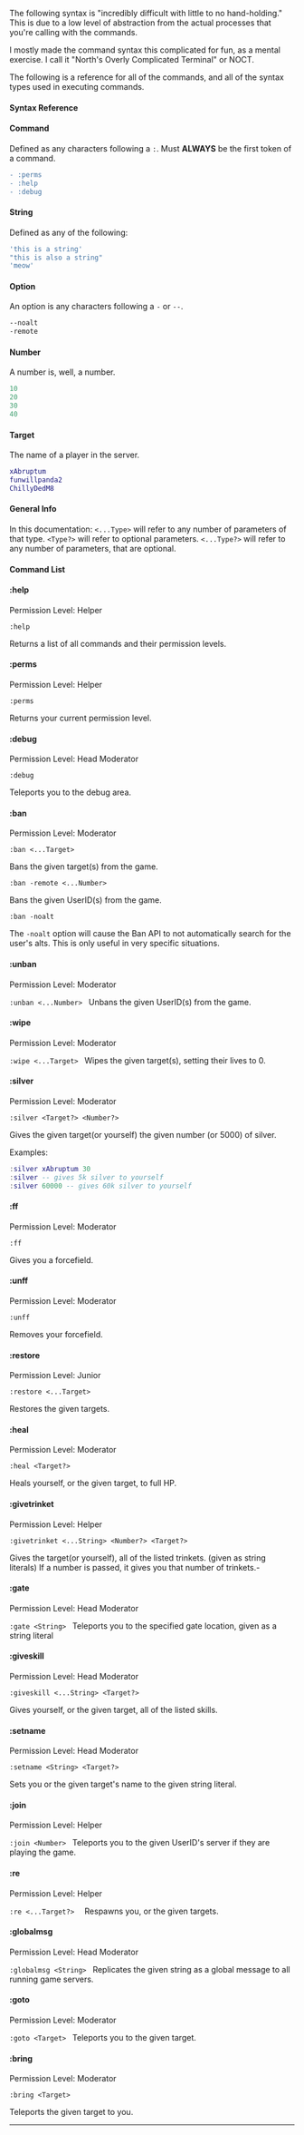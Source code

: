 The following syntax is "incredibly difficult with little to no hand-holding."
This is due to a low level of abstraction from the actual processes that you're calling with the commands.

I mostly made the command syntax this complicated for fun, as a mental exercise.
I call it "North's Overly Complicated Terminal" or NOCT.

The following is a reference for all of the commands, and all of the syntax types used in executing commands.
#### Syntax Reference

#### Command
Defined as any characters following a `:`.
Must **ALWAYS** be the first token of a command.
```diff
- :perms
- :help
- :debug
```
#### String 
Defined as any of the following:
```lua
'this is a string'
"this is also a string"
'meow'
```
#### Option
An option is any characters following a `-` or `--`.
```bash
--noalt
-remote
```

#### Number 
A number is, well, a number.
```lua
10
20
30
40
```
#### Target
The name of a player in the server.
```lua
xAbruptum
funwillpanda2
ChillyDedM8
```

#### General Info
In this documentation:
`<...Type>` will refer to any number of parameters of that type.
`<Type?>` will refer to optional parameters.
`<...Type?>` will refer to any number of parameters, that are optional.

#### Command List
#### :help
Permission Level: Helper

`:help`

Returns a list of all commands and their permission levels.


#### :perms
Permission Level: Helper

`:perms`

Returns your current permission level.


#### :debug
Permission Level: Head Moderator

`:debug`

Teleports you to the debug area.


#### :ban
Permission Level: Moderator

`:ban <...Target>`

Bans the given target(s) from the game.


`:ban -remote <...Number>`

Bans the given UserID(s) from the game.

`:ban -noalt`

The `-noalt` option will cause the Ban API to not automatically search for the user's alts. 
This is only useful in very specific situations.


#### :unban
Permission Level: Moderator

`:unban <...Number>
`
Unbans the given UserID(s) from the game.


#### :wipe
Permission Level: Moderator

`:wipe <...Target>
`
Wipes the given target(s), setting their lives to 0.


#### :silver
Permission Level: Moderator

`:silver <Target?> <Number?>`

Gives the given target(or yourself) the given number (or 5000) of silver.


Examples:
```lua
:silver xAbruptum 30 
:silver -- gives 5k silver to yourself
:silver 60000 -- gives 60k silver to yourself
```

#### :ff
Permission Level: Moderator

`:ff`

Gives you a forcefield.


#### :unff
Permission Level: Moderator

`:unff`

Removes your forcefield.


#### :restore
Permission Level: Junior

`:restore <...Target>`

Restores the given targets.


#### :heal
Permission Level: Moderator

`:heal <Target?>`

Heals yourself, or the given target, to full HP.


#### :givetrinket
Permission Level: Helper

`:givetrinket <...String> <Number?> <Target?>`

Gives the target(or yourself), all of the listed trinkets. (given as string literals)
If a number is passed, it gives you that number of trinkets.-


#### :gate
Permission Level: Head Moderator

`:gate <String>
`
Teleports you to the specified gate location, given as a string literal


#### :giveskill
Permission Level: Head Moderator

`:giveskill <...String> <Target?>`

Gives yourself, or the given target, all of the listed skills.


#### :setname
Permission Level: Head Moderator

`:setname <String> <Target?>`

Sets you or the given target's name to the given string literal.


#### :join
Permission Level: Helper

`:join <Number>
`
Teleports you to the given UserID's server if they are playing the game.


#### :re
Permission Level: Helper

`:re <...Target?> 
`
Respawns you, or the given targets.


#### :globalmsg
Permission Level: Head Moderator

`:globalmsg <String>
`
Replicates the given string as a global message to all running game servers.


#### :goto
Permission Level: Moderator

`:goto <Target>
`
Teleports you to the given target.


#### :bring
Permission Level: Moderator

`:bring <Target>`

Teleports the given target to you.


---
